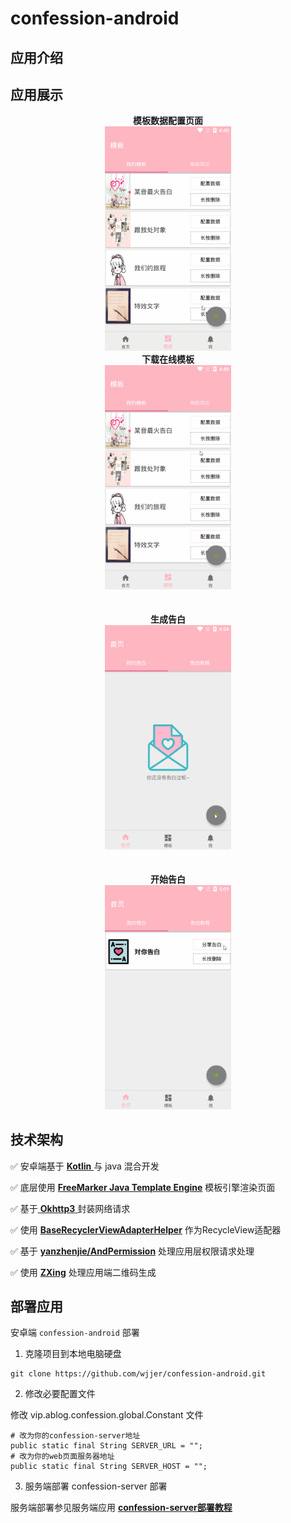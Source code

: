 

# confession-android



## 应用介绍







## 应用展示



<center class="half">
    <div style=" width: 40%;">
        <span style="font-weight:bold;">模板数据配置页面</span>
        <img alt="模板数据配置页面" src="images/template.gif"/>
    </div>
    <div style="width: 40%;">
        <span style="font-weight:bold;">下载在线模板</span>
		<img alt="下载在线模板" src="images/template-down.gif" />
    </div>
</center>



<center>
    <div style="width: 40%;">
    	<br/>
		<br/>
        <span style="font-weight:bold;">生成告白</span>
        <img alt="模板数据配置页面" src="images/generate.gif"/>
    </div>
    <div style="width: 40%;">
        <br/>
		<br/>
        <span style="font-weight:bold;">开始告白</span>
		<img alt="下载在线模板" src="images/share.gif" />
    </div>
</center>






## 技术架构

:white_check_mark: 安卓端基于 [**Kotlin** ](https://www.kotlincn.net/)与 java 混合开发

:white_check_mark: 底层使用 [**FreeMarker Java Template Engine**](https://freemarker.apache.org/) 模板引擎渲染页面

:white_check_mark: 基于[ **Okhttp3**  ](https://square.github.io/okhttp/4.x/okhttp/okhttp3/)封装网络请求

:white_check_mark: 使用 [**BaseRecyclerViewAdapterHelper**](https://github.com/CymChad/BaseRecyclerViewAdapterHelper) 作为RecycleView适配器

:white_check_mark: 基于 [**yanzhenjie/AndPermission**](https://github.com/yanzhenjie/AndPermission) 处理应用层权限请求处理

:white_check_mark: 使用 [**ZXing**](https://github.com/zxing/zxing) 处理应用端二维码生成





## 部署应用

安卓端 `confession-android` 部署

1. 克隆项目到本地电脑硬盘

~~~shell
git clone https://github.com/wjjer/confession-android.git
~~~



2. 修改必要配置文件

修改 vip.ablog.confession.global.Constant 文件

~~~shell
# 改为你的confession-server地址
public static final String SERVER_URL = "";
# 改为你的web页面服务器地址
public static final String SERVER_HOST = "";
~~~



3. 服务端部署 confession-server 部署

服务端部署参见服务端应用 [**confession-server部署教程**](https://github.com/wjjer/confession-server)







